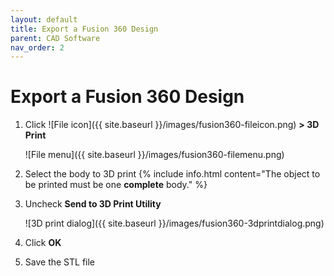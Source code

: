 ```yaml
---
layout: default
title: Export a Fusion 360 Design
parent: CAD Software
nav_order: 2
---
```


# Export a Fusion 360 Design

1. Click ![File icon]({{ site.baseurl }}/images/fusion360-fileicon.png) **> 3D Print**

    ![File menu]({{ site.baseurl }}/images/fusion360-filemenu.png)
2. Select the body to 3D print
    {% include info.html content="The object to be printed must be one <strong>complete</strong> body." %}
3. Uncheck **Send to 3D Print Utility**

    ![3D print dialog]({{ site.baseurl }}/images/fusion360-3dprintdialog.png)
3. Click **OK**
4. Save the STL file